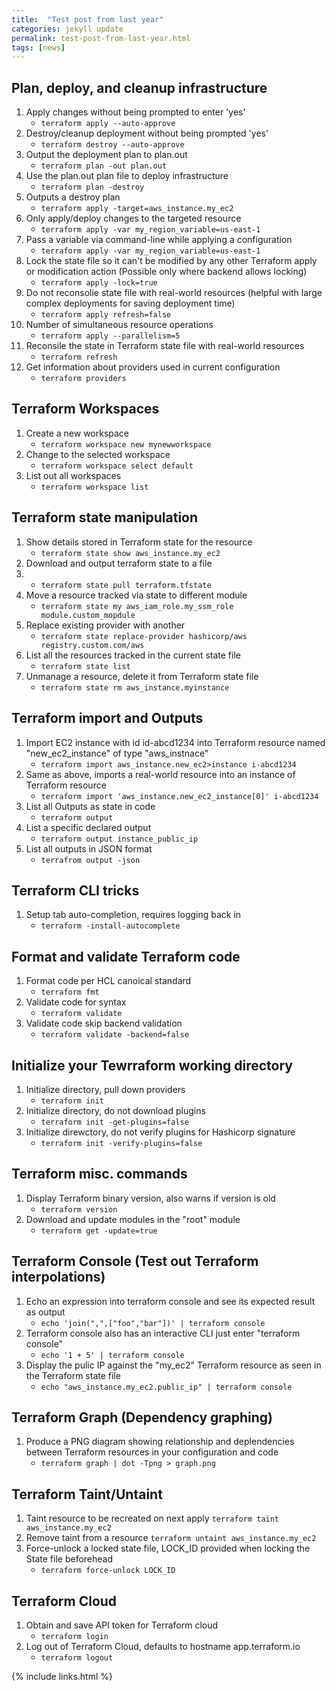 ```yaml
---
title:  "Test post from last year"
categories: jekyll update
permalink: test-post-from-last-year.html
tags: [news]
---
```

## Plan, deploy, and cleanup infrastructure

1. Apply changes without being prompted to enter 'yes'
   - ``` terraform apply --auto-approve ```
2. Destroy/cleanup deployment without being prompted 'yes'
   - ``` terraform destroy --auto-approve ```
3. Output the deployment plan to plan.out
   - ``` terraform plan -out plan.out ```
4. Use the plan.out plan file to deploy infrastructure
   - ``` terraform plan -destroy ```
5. Outputs a destroy plan
   - ``` terraform apply -target=aws_instance.my_ec2 ```
6. Only apply/deploy changes to the targeted resource
   - ``` terraform apply -var my_region_variable=us-east-1 ```
7. Pass a variable via command-line while applying a configuration
   - ``` terraform apply -var my_region_variable=us-east-1 ```
8. Lock the state file so it can't be modified by any other Terraform apply or modification action (Possible only where backend allows locking)
   - ``` terraform apply -lock=true ```
9. Do not reconsolie state file with real-world resources (helpful with large complex deployments for saving deployment time)
    - ``` terraform apply refresh=false ```
10. Number of simultaneous resource operations
    - ``` terraform apply --parallelism=5 ```
11. Reconsile the state in Terraform state file with real-world resources
    - ``` terraform refresh ```
12. Get information about providers used in current configuration
    - ``` terraform providers ```

## Terraform Workspaces

1. Create a new workspace
   - ``` terraform workspace new mynewworkspace ```
2. Change to the selected workspace
   - ``` terraform workspace select default ```
3. List out all workspaces
   - ``` terraform workspace list ```

## Terraform state manipulation

1. Show details stored in Terraform state for the resource
   - ```terraform state show aws_instance.my_ec2```
2. Download and output terraform state to a file
3. - ```terraform state pull terraform.tfstate```
4. Move a resource tracked via state to different module
   - `terraform state my aws_iam_role.my_ssm_role module.custom_mopdule`
5. Replace existing provider with another
   - ` terraform state replace-provider hashicorp/aws registry.custom.com/aws `
6. List all the resources tracked in the current state file
   - ` terraform state list `
7. Unmanage a resource, delete it from Terraform state file
   - ` terraform state rm aws_instance.myinstance `

## Terraform import and Outputs

1. Import EC2 instance with id id-abcd1234 into Terraform resource named "new_ec2_instance" of type "aws_instnace"
   - ` terraform import aws_instance.new_ec2>instance i-abcd1234 `
2. Same as above, imports a real-world resource into an instance of Terraform resource
   - ` terraform import 'aws_instance.new_ec2_instance[0]' i-abcd1234 `
3. List all Outputs as state in code
   - ` terraform output `
4. List a specific declared output
   - ` terraform output instance_public_ip `
5. List all outputs in JSON format
   - `terrafrom output -json`

## Terraform CLI tricks

1. Setup tab auto-completion, requires logging back in
   - `terraform -install-autocomplete`

## Format and validate Terraform code

1. Format code per HCL canoical standard
   - `terraform fmt`
2. Validate code for syntax
   - `terraform validate`
3. Validate code skip backend validation
   - `terraform validate -backend=false`

## Initialize your Tewrraform working directory

1. Initialize directory, pull down providers
   - `terraform init`
2. Initialize directory, do not download plugins
   - `terraform init -get-plugins=false`
3. Initialize direwctory, do not verify plugins for Hashicorp signature
   - `terraform init -verify-plugins=false`

## Terraform misc. commands

1. Display Terraform binary version, also warns if version is old
   - `terraform version`
2. Download and update modules in the "root" module
   - `terraform get -update=true`

## Terraform Console (Test out Terraform interpolations)

1. Echo an expression into terraform console and see its expected result as output
   - `echo 'join(",",["foo","bar"])' | terraform console`
2. Terraform console also has an interactive CLI just enter "terraform console"
   - `echo '1 + 5' | terraform console`
3. Display the pulic IP against the "my_ec2" Terraform resource as seen in the Terraform state file
   - `echo "aws_instance.my_ec2.public_ip" | terraform console`

## Terraform Graph (Dependency graphing)

1. Produce a PNG diagram showing relationship and deplendencies between Terraform resources in your configuration and code
   - `terraform graph | dot -Tpng > graph.png`

## Terraform Taint/Untaint

1. Taint resource to be recreated on next apply
   `terraform taint aws_instance.my_ec2`
2. Remove taint from a resource
   `terraform untaint aws_instance.my_ec2`
3. Force-unlock a locked state file, LOCK_ID provided when locking the State file beforehead
   - `terraform force-unlock LOCK_ID`

## Terraform Cloud

1. Obtain and save API token for Terraform cloud
   - `terraform login`
2. Log out of Terraform Cloud, defaults to hostname app.terraform.io
   - `terraform logout`

{% include links.html %}
